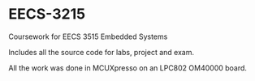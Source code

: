 # EECS-3215
Coursework for EECS 3515 Embedded Systems

Includes all the source code for labs, project and exam. 

All the work was done in MCUXpresso on an LPC802 OM40000 board. 
